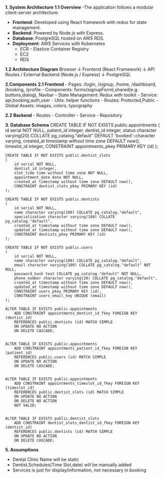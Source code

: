**1. System Architecture**
  **1.1 Overview**
  -The application follows a modular client-server architecture:
  - **Frontend**: Developed using React framework with redux for state management.
  - **Backend**: Powered by Node.js with Express.
  - **Database**: PostgreSQL hosted on AWS RDS.
  - **Deployment**: AWS Services with Kubernetes
    - ECR - Elastice Container Registry
    - EC2
    - RDS
  
**1.2 Architecture Diagram**
    Browser
      ↓
   Frontend (React Framework)
      ↓
   API Routes / External Backend (Node.js / Express)
      ↓
   PostgreSQL

**2.Components**
  **2.1 Frontend**
    - Pages: /login, /signup, /home, /dashboard, /booking, /profile
    - Components: forms(signupForm),shared(e.g. buttons,dialog), Navbar
    - State Management: Redux with toolkit
    - Service: api,booking,auth,user
    - Utils: helper functions
    - Routes: Protected,Public
    - Global Assets: images, colors, typography 

  **2.2 Backend**
      - Routes
      - Controller
      - Service
      - Repository

**3. Database Schema**
    CREATE TABLE IF NOT EXISTS public.appointments
    (
        id serial NOT NULL,
        patient_id integer,
        dentist_id integer,
        status character varying(20) COLLATE pg_catalog."default" DEFAULT 'booked'::character varying,
        created_at timestamp without time zone DEFAULT now(),
        timeslot_id integer,
        CONSTRAINT appointments_pkey PRIMARY KEY (id)
    );

    CREATE TABLE IF NOT EXISTS public.dentist_slots
    (
        id serial NOT NULL,
        dentist_id integer,
        slot_time time without time zone NOT NULL,
        appointment_date date NOT NULL,
        created_at timestamp without time zone DEFAULT now(),
        CONSTRAINT dentist_slots_pkey PRIMARY KEY (id)
    );
    
    CREATE TABLE IF NOT EXISTS public.dentists
    (
        id serial NOT NULL,
        name character varying(100) COLLATE pg_catalog."default",
        specialization character varying(100) COLLATE pg_catalog."default",
        created_at timestamp without time zone DEFAULT now(),
        updated_at timestamp without time zone DEFAULT now(),
        CONSTRAINT dentists_pkey PRIMARY KEY (id)
    );
    
    CREATE TABLE IF NOT EXISTS public.users
    (
        id serial NOT NULL,
        name character varying(100) COLLATE pg_catalog."default",
        email character varying(100) COLLATE pg_catalog."default" NOT NULL,
        password_hash text COLLATE pg_catalog."default" NOT NULL,
        phone_number character varying(20) COLLATE pg_catalog."default",
        created_at timestamp without time zone DEFAULT now(),
        updated_at timestamp without time zone DEFAULT now(),
        CONSTRAINT users_pkey PRIMARY KEY (id),
        CONSTRAINT users_email_key UNIQUE (email)
    );
    
    ALTER TABLE IF EXISTS public.appointments
        ADD CONSTRAINT appointments_dentist_id_fkey FOREIGN KEY (dentist_id)
        REFERENCES public.dentists (id) MATCH SIMPLE
        ON UPDATE NO ACTION
        ON DELETE CASCADE;
    
    
    ALTER TABLE IF EXISTS public.appointments
        ADD CONSTRAINT appointments_patient_id_fkey FOREIGN KEY (patient_id)
        REFERENCES public.users (id) MATCH SIMPLE
        ON UPDATE NO ACTION
        ON DELETE CASCADE;
    
    
    ALTER TABLE IF EXISTS public.appointments
        ADD CONSTRAINT appointments_timeslot_id_fkey FOREIGN KEY (timeslot_id)
        REFERENCES public.dentist_slots (id) MATCH SIMPLE
        ON UPDATE NO ACTION
        ON DELETE NO ACTION
        NOT VALID;
    
    
    ALTER TABLE IF EXISTS public.dentist_slots
        ADD CONSTRAINT dentist_slots_dentist_id_fkey FOREIGN KEY (dentist_id)
        REFERENCES public.dentists (id) MATCH SIMPLE
        ON UPDATE NO ACTION
        ON DELETE CASCADE;


**5. Assumptions**
 - Dental Clinic Name will be static
 - Dentist,Schedules(Time Slot,date) will be manually added
 - Services is just for display/information, not necessary in booking
